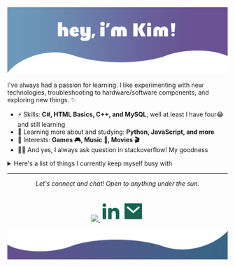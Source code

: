 <img src="https://github.com/KimPenales/KimPenales/blob/main/readme/hero.png?raw=true" alt="Hero image">

I've always had a passion for learning. I like experimenting with new technologies, troubleshooting to hardware/software components, and exploring new things. ✨
  
- ⚡ Skills: **C#, HTML Basics, C++, and MySQL**, well at least I have four😂 and still learning
- 🌱 Learning more about and studying: **Python, JavaScript, and more**
- 💜 Interests: **Games 🎮, Music 🎵, Movies 🎬**
- 👋🏻 And yes, I always ask question in stackoverflow! My goodness  

<details>
  <summary>Here's a list of things I currently keep myself busy with</summary>
  <br>
  
  - 👩🏻‍💻 I'm an undergrad studying BS Information Technology at **[RC](https://www.facebook.com/Rogationist-College-Cavite-233434376696939)**
  - ☀️ Maintaining my grades
  - ✍️ Soon to write tech blog posts over at **[dev.to](https://dev.to/kimpenales)**.
  - 🛠 Getting myself into Game Development. **Trying out VS Studio, Vs Code, MySQL, and Unity** in my spare time.
  

  ![My github stats](https://github-readme-stats.vercel.app/api?username=KimPenales&show_icons=true&theme=nord)
  <br><br>
  <br><br>
</details>

<hr>
<p align="center">
  <i>Let's connect and chat! Open to anything under the sun.</i>
  <p align="center">
    <br>
  <a href="https://github.com/KimPenales/?tab=follow">
    <img src="https://img.shields.io/github/followers/KimPenales?label=Follow&style=social" />
  </a>
    <a href="https://www.linkedin.com/in/kim-albert-56457a152/" alt="LinkedIn"><img src="https://raw.githubusercontent.com/KimPenales/KimPenales/main/readme/linkedin-fill.svg"></a>
    <a href="https://raw.githubusercontent.com/KimPenales/KimPenales/main/readme/linkedin-fill.svg"></a>
    <a href="mailto:albertpenales22@gmail.com" alt="Contact me"><img src="https://raw.githubusercontent.com/KimPenales/KimPenales/main/readme/mail-fill.svg"></a>
  </p>
<!--- This isn't commented out 
  <p align="center">
    <a href="https://visitor-badge.glitch.me/">
      <img align="center" src="https://page-views.glitch.me/badge?page_id=KimPenales.KimPenales">
    </a>
  </p>
</p>--->

<img src="https://raw.githubusercontent.com/KimPenales/KimPenales/main/readme/bottom.svg" alt="bottom">
